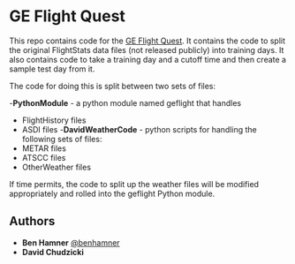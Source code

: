 GE Flight Quest
===============

This repo contains code for the [GE Flight Quest](http://www.gequest.com/c/flight). It contains the code to split the original FlightStats data files (not released publicly) into training days. It also contains code to take a training day and a cutoff time and then create a sample test day from it.

The code for doing this is split between two sets of files: 

 -**PythonModule** - a python module named geflight that handles
   - FlightHistory files
   - ASDI files
 -**DavidWeatherCode** - python scripts for handling the following sets of files:
   - METAR files
   - ATSCC files
   - OtherWeather files

If time permits, the code to split up the weather files will be modified appropriately and rolled into the geflight Python module.

Authors
-------

 - **Ben Hamner** [@benhamner](https://twitter.com/benhamner)
 - **David Chudzicki**